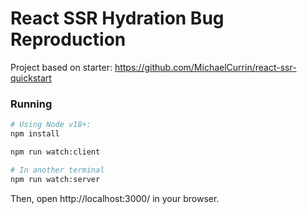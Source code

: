 # React SSR Hydration Bug Reproduction

Project based on starter: https://github.com/MichaelCurrin/react-ssr-quickstart

### Running

```sh
# Using Node v18+:
npm install

npm run watch:client

# In another terminal
npm run watch:server
```

Then, open http://localhost:3000/ in your browser.
